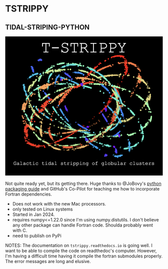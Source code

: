 # TSTRIPPY
## TIDAL-STRIPING-PYTHON

![Tidal Stripping](logo.png)

Not quite ready yet, but its getting there. Huge thanks to @JoBovy's [python packaging guide](https://pythonpackaging.info/) and GitHub's Co-Pilot for teaching me how to incorporate Fortran dependencies. 

- Does not work with the new Mac processors.
- only tested on Linux systems
- Started in Jan 2024. 
- requires numpy<=1.22.0 since I'm using numpy.distutils. I don't believe any other package can handle Fortran code. Shoulda probably went with C. 
- need to publish on PyPi

NOTES:
The documentation on `tstrippy.readthedocs.io` is going well. I want to be able to compile the code on readthedoc's computer. However, I'm having a difficult time having it compile the fortran submodules properly. The error messages are long and elusive. 


